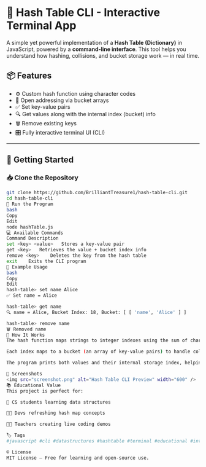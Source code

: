 # 🔐 Hash Table CLI - Interactive Terminal App

A simple yet powerful implementation of a **Hash Table (Dictionary)** in JavaScript, powered by a **command-line interface**. This tool helps you understand how hashing, collisions, and bucket storage work — in real time.

## 📦 Features

- ⚙️ Custom hash function using character codes
- 📂 Open addressing via bucket arrays
- ✅ Set key-value pairs
- 🔍 Get values along with the internal index (bucket) info
- 🗑️ Remove existing keys
- 🎛️ Fully interactive terminal UI (CLI)

---

## 🚀 Getting Started

### 📥 Clone the Repository

```bash
git clone https://github.com/BrilliantTreasure1/hash-table-cli.git
cd hash-table-cli
🔧 Run the Program
bash
Copy
Edit
node hashTable.js
💻 Available Commands
Command	Description
set <key> <value>	Stores a key-value pair
get <key>	Retrieves the value + bucket index info
remove <key>	Deletes the key from the hash table
exit	Exits the CLI program
🧪 Example Usage
bash
Copy
Edit
hash-table> set name Alice
✅ Set name = Alice

hash-table> get name
🔍 name = Alice, Bucket Index: 18, Bucket: [ [ 'name', 'Alice' ] ]

hash-table> remove name
🗑️ Removed name
🧠 How It Works
The hash function maps strings to integer indexes using the sum of character ASCII codes.

Each index maps to a bucket (an array of key-value pairs) to handle collisions.

The program prints both values and their internal storage index, helping learners understand how hashing works under the hood.

📸 Screenshots
<img src="screenshot.png" alt="Hash Table CLI Preview" width="600" />
📚 Educational Value
This project is perfect for:

📘 CS students learning data structures

🧑‍💻 Devs refreshing hash map concepts

👨‍🏫 Teachers creating live coding demos

🏷️ Tags
#javascript #cli #datastructures #hashtable #terminal #educational #interactive

©️ License
MIT License — Free for learning and open-source use.

